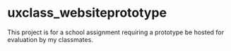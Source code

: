 # uxclass_websiteprototype
This project is for a school assignment requiring a prototype be hosted for evaluation by my classmates.  
